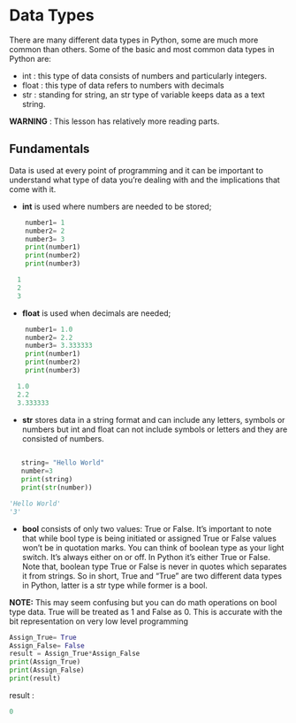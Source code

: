 
# Data Types
There are many different data types in Python, some are much more common than others. Some of the basic and most common data types in Python are:

* int : this type of data consists of numbers and particularly integers.
* float : this type of data refers to numbers with decimals
* str : standing for string, an str type of variable keeps data as a text string.

**WARNING** : This lesson has relatively more reading parts.

## Fundamentals
Data is used at every point of programming and it can be important to understand what type 
of data you’re dealing with and the implications that come with it.

* **int** is used where numbers are needed to be stored;
```Python
    number1= 1
    number2= 2 
    number3= 3
    print(number1)
    print(number2)
    print(number3)
```
```Python
  1
  2     
  3
   ```
* **float** is used when decimals are needed;
```Python
    number1= 1.0
    number2= 2.2
    number3= 3.333333
    print(number1)
    print(number2)
    print(number3)
```
```Python
  1.0
  2.2   
  3.333333
   ```
*  **str** stores data in a string format and can include any letters, symbols or numbers but int
   and float can not include symbols or letters and they are consisted of numbers.
```Python  
 
   string= "Hello World"
   number=3
   print(string)
   print(str(number))
   ```
```Python 
'Hello World'
'3' 
```
*  **bool** consists of only two values: True or False. It’s important to note that while bool 
   type is being initiated or assigned True or False values won’t be in quotation marks. 
  You can think of boolean type as your light switch. It’s always either on or off. 
   In Python it’s either True or False. Note that, boolean type True or False is never in quotes
   which separates it from strings. So in short, True and “True” are two different data types
   in Python, latter is a str type while former is a bool.
   
   
**NOTE:** This may seem confusing but you can do math operations on bool type data. True will be treated as 1 and False as 0. 
This is accurate with the bit representation on very low level programming 
```Python
Assign_True= True
Assign_False= False 
result = Assign_True*Assign_False
print(Assign_True)
print(Assign_False)
print(result)

```
result :
```Python
0
```

